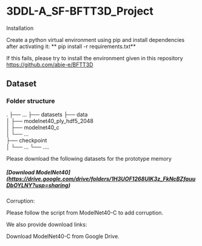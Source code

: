 # 3DDL-A_SF-BFTT3D_Project

Installation 

Create a python virtual environment using pip and install dependencies after activating it:
**
pip install -r requirements.txt**

If this fails, please try to install the environment given in this repository https://github.com/abie-e/BFTT3D


## Dataset

### Folder structure

.
├── ...
├── datasets
├── data                    
│   ├── modelnet40_ply_hdf5_2048          
│   ├── modelnet40_c         
│   └── ...                
├── checkpoint                   
│   └── ... 
└── ....


Please download the following datasets for the prototype memory
##### [Download ModelNet40] (https://drive.google.com/drive/folders/1H3UOF1268UIK3z_FkNcBZfauuDbOYLNY?usp=sharing)

Corruption:

Please follow the script from ModelNet40-C to add corruption.

We also provide download links:

Download ModelNet40-C from Google Drive.
